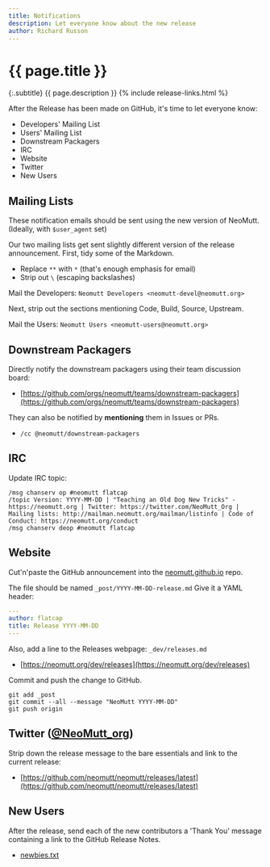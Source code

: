 ```yaml
---
title: Notifications
description: Let everyone know about the new release
author: Richard Russon
---
```


# {{ page.title }}

{:.subtitle}
{{ page.description }}
{% include release-links.html %}

After the Release has been made on GitHub, it's time to let everyone know:

- Developers' Mailing List
- Users' Mailing List
- Downstream Packagers
- IRC
- Website
- Twitter
- New Users

## Mailing Lists

These notification emails should be sent using the new version of NeoMutt.
(Ideally, with `$user_agent` set)

Our two mailing lists get sent slightly different version of the release announcement.
First, tidy some of the Markdown.
- Replace `**` with `*` (that's enough emphasis for email)
- Strip out `\` (escaping backslashes)

Mail the Developers: `Neomutt Developers <neomutt-devel@neomutt.org>`

Next, strip out the sections mentioning Code, Build, Source, Upstream.

Mail the Users: `Neomutt Users <neomutt-users@neomutt.org>`

## Downstream Packagers

Directly notify the downstream packagers using their team discussion board:

- [https://github.com/orgs/neomutt/teams/downstream-packagers](https://github.com/orgs/neomutt/teams/downstream-packagers)

They can also be notified by **mentioning** them in Issues or PRs.

- `/cc @neomutt/downstream-packagers`

## IRC

Update IRC topic:

```
/msg chanserv op #neomutt flatcap
/topic Version: YYYY-MM-DD | "Teaching an Old Dog New Tricks" - https://neomutt.org | Twitter: https://twitter.com/NeoMutt_Org | Mailing lists: http://mailman.neomutt.org/mailman/listinfo | Code of Conduct: https://neomutt.org/conduct
/msg chanserv deop #neomutt flatcap
```

## Website

Cut'n'paste the GitHub announcement into the [neomutt.github.io](https://github.com/neomutt/neomutt.github.io) repo.

The file should be named `_post/YYYY-MM-DD-release.md`
Give it a YAML header:

```yaml
---    
author: flatcap
title: Release YYYY-MM-DD   
---
```

Also, add a line to the Releases webpage: `_dev/releases.md`

- [https://neomutt.org/dev/releases](https://neomutt.org/dev/releases)

Commit and push the change to GitHub.

```
git add _post
git commit --all --message "NeoMutt YYYY-MM-DD"
git push origin
```

## Twitter ([@NeoMutt_org](https://twitter.com/NeoMutt_Org))

Strip down the release message to the bare essentials and link to the current release:

- [https://github.com/neomutt/neomutt/releases/latest](https://github.com/neomutt/neomutt/releases/latest)

## New Users

After the release, send each of the new contributors a 'Thank You' message
containing a link to the GitHub Release Notes.

- [newbies.txt](https://github.com/neomutt/management/blob/main/release-templates/newbies.txt)

